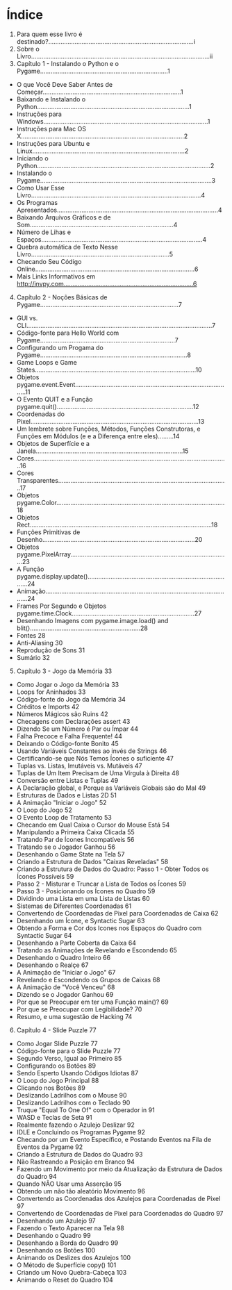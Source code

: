﻿# Índice

1) Para quem esse livro é destinado?...................................................................................i
2) Sobre o Livro......................................................................................................ii
3) Capítulo 1 - Instalando o Python e o Pygame.........................................................................1
+ O que Você Deve Saber Antes de Começar...............................................................................1
+ Baixando e Instalando o Python.......................................................................................1
+ Instruções para Windows..............................................................................................1
+ Instruções para Mac OS X.............................................................................................2
+ Instruções para Ubuntu e Linux.......................................................................................2
+ Iniciando o Python...................................................................................................2
+ Instalando o Pygame..................................................................................................3
+ Como Usar Esse Livro.................................................................................................4
+ Os Programas Apresentados............................................................................................4
+ Baixando Arquivos Gráficos e de Som..................................................................................4
+ Número de Lihas e Espaços............................................................................................4
+ Quebra automática de Texto Nesse Livro...............................................................................5
+ Checando Seu Código Online...........................................................................................6
+ Mais Links Informativos em http://invpy.com..........................................................................6
4) Capítulo 2 - Noções Básicas de Pygame...............................................................................7
+ GUI vs. CLI..........................................................................................................7
+ Código-fonte para Hello World com Pygame.............................................................................7
+ Configurando um Progama do Pygame....................................................................................8
+ Game Loops e Game States............................................................................................10
+ Objetos pygame.event.Event..........................................................................................11
+ O Evento QUIT e a Função pygame.quit()..............................................................................12
+ Coordenadas do Pixel................................................................................................13
+ Um lembrete sobre Funções, Métodos, Funções Construtoras, e Funções em Módulos (e e a Diferença entre eles).........14
+ Objetos de Superfície e a Janela....................................................................................15
+ Cores...............................................................................................................16
+ Cores Transparentes.................................................................................................17
+ Objetos pygame.Color................................................................................................18
+ Objetos Rect........................................................................................................18
+ Funções Primitivas de Desenho.......................................................................................20
+ Objetos pygame.PixelArray...........................................................................................23
+ A Função pygame.display.update()....................................................................................24
+ Animação............................................................................................................24
+ Frames Por Segundo e Objetos pygame.time.Clock......................................................................27
+ Desenhando Imagens com pygame.image.load() and blit()...............................................................28
+ Fontes																28
+ Anti-Aliasing															30
+ Reprodução de Sons														31
+ Sumário																32
5) Capítulo 3 - Jogo da Memória														33
+ Como Jogar o Jogo da Memória													33
+ Loops for Aninhados														33
+ Código-fonte do Jogo da Memória													34
+ Créditos e Imports														42
+ Números Mágicos são Ruins													42
+ Checagens com Declarações assert												43
+ Dizendo Se um Número é Par ou Ímpar												44
+ Falha Precoce e Falha Frequente!												44
+ Deixando o Código-fonte Bonito													45
+ Usando Variáveis Constantes ao invés de Strings											46
+ Certificando-se que Nós Temos Ícones o suficiente										47
+ Tuplas vs. Listas, Imutáveis vs. Mutáveis											47
+ Tuplas de Um Item Precisam de Uma Vírgula à Direita										48
+ Conversão entre Listas e Tuplas													49
+ A Declaração global, e Porque as Variáveis Globais são do Mal									49
+ Estruturas de Dados e Listas 2D													51
+ A Animação "Iniciar o Jogo"													52
+ O Loop do Jogo															52
+ O Evento Loop de Tratamento													53
+ Checando em Qual Caixa o Cursor do Mouse Está											54
+ Manipulando a Primeira Caixa Clicada												55
+ Tratando Par de Ícones Incompatíveis												56
+ Tratando se o Jogador Ganhou 													56
+ Desenhando o Game State na Tela													57
+ Criando a Estrutura de Dados "Caixas Reveladas"											58
+ Criando a Estrutura de Dados do Quadro: Passo 1 - Obter Todos os Ícones Possíveis						59
+ Passo 2 - Misturar e Truncar a Lista de Todos os Ícones										59
+ Passo 3 - Posicionando os Ícones no Quadro											59
+ Dividindo uma Lista em uma Lista de Listas											60
+ Sistemas de Diferentes Coordenadas												61
+ Convertendo de Coordenadas de Pixel para Coordenadas de Caixa									62
+ Desenhando um Ícone, e Syntactic Sugar												63
+ Obtendo a Forma e Cor dos Icones nos Espaços do Quadro com Syntactic Sugar							64
+ Desenhando a Parte Coberta da Caixa												64
+ Tratando as Animações de Revelando e Escondendo											65
+ Desenhando o Quadro Inteiro													66
+ Desenhando o Realçe														67
+ A Animação de "Iniciar o Jogo"													67
+ Revelando e Escondendo os Grupos de Caixas											68
+ A Animação de "Você Venceu"													68
+ Dizendo se o Jogador Ganhou													69
+ Por que se Preocupar em ter uma Função main()?											69
+ Por que se Preocupar com Legibilidade?												70
+ Resumo, e uma sugestão de Hacking												74
6) Capítulo 4 - Slide Puzzle														77
+ Como Jogar Slide Puzzle														77
+ Código-fonte para o Slide Puzzle												77
+ Segundo Verso, Igual ao Primeiro												85
+ Configurando os Botões 														89
+ Sendo Esperto Usando Códigos Idiotas												87
+ O Loop do Jogo Principal													88
+ Clicando nos Botões														89
+ Deslizando Ladrilhos com o Mouse												90
+ Deslizando Ladrilhos com o Teclado												90
+ Truque "Equal To One Of" com o Operador in											91
+ WASD e Teclas de Seta														91
+ Realmente fazendo o Azulejo Deslizar												92
+ IDLE e Concluindo os Programas Pygame												92
+ Checando por um Evento Específico, e Postando Eventos na Fila de Eventos da Pygame						92
+ Criando a Estrutura de Dados do Quadro												93
+ Não Rastreando a Posição em Branco												94
+ Fazendo um Movimento por meio da Atualização da Estrutura de Dados do Quadro							94
+ Quando NÃO Usar uma Asserção													95
+ Obtendo um não tão aleatório Movimento												96
+ Convertendo as Coordenadas dos Azulejos para Coordenadas de Pixel								97
+ Convertendo de Coordenadas de Pixel para Coordenadas do Quadro									97
+ Desenhando um Azulejo														97
+ Fazendo o Texto Aparecer na Tela												98
+ Desenhando o Quadro														99
+ Desenhando a Borda do Quadro													99
+ Desenhando os Botões														100
+ Animando os Deslizes dos Azulejos												100
+ O Método de Superfície copy()													101
+ Criando um Novo Quebra-Cabeça													103
+ Animando o Reset do Quadro													104